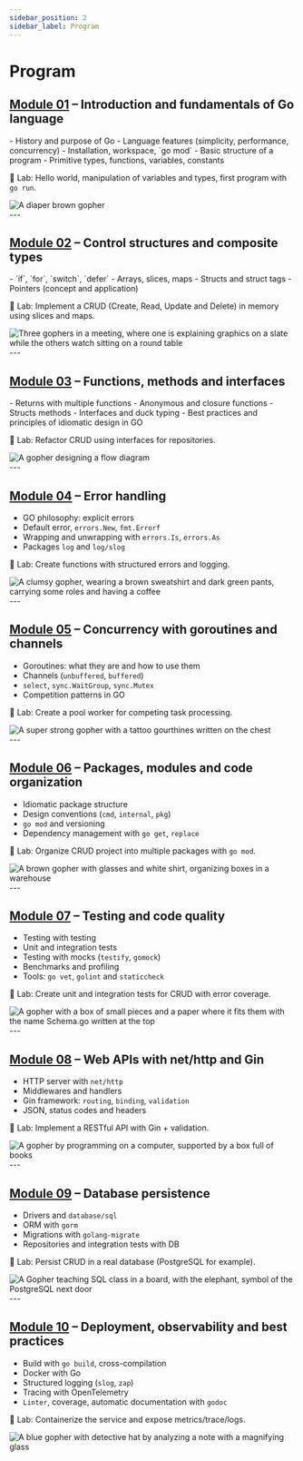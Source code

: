 ```yaml
---
sidebar_position: 2
sidebar_label: Program
---
```


# Program

## [Module 01](go-module-1.md) – Introduction and fundamentals of Go language

<div className="row">
<div className="col">
- History and purpose of Go
- Language features (simplicity, performance, concurrency)
- Installation, workspace, `go mod`
- Basic structure of a program
- Primitive types, functions, variables, constants

📌 Lab: Hello world, manipulation of variables and types, first program with `go run`.

</div>
<div className="col col--3 text--left" style={{ paddingTop: '8px' }}>
<img 
    src={require('@site/static/img/gophers/gopher-baby.png').default} 
    alt="A diaper brown gopher" />
</div>
</div>
---

## [Module 02](go-module-2.md) – Control structures and composite types

<div className="row">
<div className="col">
- `if`, `for`, `switch`, `defer`
- Arrays, slices, maps
- Structs and struct tags
- Pointers (concept and application)

📌 Lab: Implement a CRUD (Create, Read, Update and Delete) in memory using slices and maps.

</div>
<div className="col col--3 text--left" style={{ paddingTop: '8px' }}>
<img 
    src={require('@site/static/img/gophers/gopher-meeting.png').default} 
    style={{ transform:'scalex(-1)', marginTop:'-30px' }}
    alt="Three gophers in a meeting, where one is explaining graphics on a slate while the others watch sitting on a round table" />
</div>
</div>
---

## [Module 03](go-module-3.md) – Functions, methods and interfaces

<div className="row">
<div className="col">
- Returns with multiple functions
- Anonymous and closure functions
- Structs methods
- Interfaces and duck typing
- Best practices and principles of idiomatic design in GO

📌 Lab: Refactor CRUD using interfaces for repositories.

</div>
<div className="col col--3 text--left" style={{ paddingTop: '8px' }}>
<img 
    src={require('@site/static/img/gophers/gopher-flow.png').default} 
    style={{ marginTop:'-10px' }}
    alt="A gopher designing a flow diagram" />
</div>
</div>
---

## [Module 04](go-module-4.md) – Error handling

<div className="row">
<div className="col">

- GO philosophy: explicit errors
- Default error, `errors.New`, `fmt.Errorf`
- Wrapping and unwrapping with `errors.Is`, `errors.As`
- Packages `log` and `log/slog`

📌 Lab: Create functions with structured errors and logging.

</div>
<div className="col col--3 text--left" style={{ paddingTop: '8px' }}>
<img 
    src={require('@site/static/img/gophers/gopher-coffee.png').default} 
    style={{ transform:'scalex(1)', marginTop:'-60px' }}
    alt="A clumsy gopher, wearing a brown sweatshirt and dark green pants, carrying some roles and having a coffee" />
</div>
</div>
---

## [Module 05](go-module-5.md) – Concurrency with goroutines and channels

<div className="row">
<div className="col">

- Goroutines: what they are and how to use them
- Channels (`unbuffered`, `buffered`)
- `select`, `sync.WaitGroup`, `sync.Mutex`
- Competition patterns in GO

📌 Lab: Create a pool worker for competing task processing.

</div>
<div className="col col--3 text--left">
<img 
    src={require('@site/static/img/gophers/gopher-goroutines.png').default}
    style={{ transform:'scale(1.1)', marginTop:'-30px' }}
    alt="A super strong gopher with a tattoo gourthines written on the chest" />

</div>
</div>
---

## [Module 06](go-module-6.md) – Packages, modules and code organization

<div className="row">
<div className="col">

- Idiomatic package structure
- Design conventions (`cmd`, `internal`, `pkg`)
- `go mod` and versioning
- Dependency management with `go get`, `replace`

📌 Lab: Organize CRUD project into multiple packages with `go mod`.

</div>
<div className="col col--3 text--left">
<img 
    src={require('@site/static/img/gophers/gopher-dependencies.png').default}
    style={{ transform:'scale(0.9)', marginTop:'-30px' }}
    alt="A brown gopher with glasses and white shirt, organizing boxes in a warehouse" />

</div>
</div>
---

## [Module 07](go-module-7.md) – Testing and code quality

<div className="row">
<div className="col">

- Testing with testing
- Unit and integration tests
- Testing with mocks (`testify`, `gomock`)
- Benchmarks and profiling
- Tools: `go vet`, `golint` and `staticcheck`

📌 Lab: Create unit and integration tests for CRUD with error coverage.

</div>
<div className="col col--3 text--left">
<img 
    src={require('@site/static/img/gophers/gopher-schema.png').default}
    style={{ transform:'scale(1.1)', marginTop:'25px' }}
    alt="A gopher with a box of small pieces and a paper where it fits them with the name Schema.go written at the top" />

</div>
</div>
---

## [Module 08](go-module-8.md) – Web APIs with net/http and Gin

<div className="row">
<div className="col">

- HTTP server with `net/http`
- Middlewares and handlers
- Gin framework: `routing`, `binding`, `validation`
- JSON, status codes and headers

📌 Lab: Implement a RESTful API with Gin + validation.

</div>
<div className="col col--3 text--left">
<img 
    src={require('@site/static/img/gophers/gopher-study.png').default}
    style={{ transform:'scale(1.5)', marginTop:'-10px' }}
    alt="A gopher by programming on a computer, supported by a box full of books" />

</div>
</div>
---

## [Module 09](go-module-9.md) – Database persistence

<div className="row">
<div className="col">

- Drivers and `database/sql`
- ORM with `gorm`
- Migrations with `golang-migrate`
- Repositories and integration tests with DB

📌 Lab: Persist CRUD in a real database (PostgreSQL for example).

</div>
<div className="col col--3 text--left">
<img 
    src={require('@site/static/img/gophers/gopher-sql.png').default}
    style={{ transform:'scale(1.1)' }}
    alt="A Gopher teaching SQL class in a board, with the elephant, symbol of the PostgreSQL next door" />

</div>
</div>
---

## [Module 10](go-module-10.md) – Deployment, observability and best practices

<div className="row">
<div className="col">

- Build with `go build`, cross-compilation
- Docker with Go
- Structured logging (`slog`, `zap`)
- Tracing with OpenTelemetry
- `Linter`, coverage, automatic documentation with `godoc`

📌 Lab: Containerize the service and expose metrics/trace/logs.

</div>
<div className="col col--3 text--left">
<img 
    src={require('@site/static/img/gophers/gopher-inspect.png').default}
    style={{ transform:'scalex(-1) scale(0.9)', marginTop:'-15px' }}
    alt="A blue gopher with detective hat by analyzing a note with a magnifying glass" />
</div>
</div>
